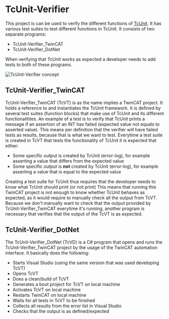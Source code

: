 # TcUnit-Verifier
This project is can be used to verify the different functions of [TcUnit](https://www.github.com/tcunit/TcUnit).
It has various test suites to test different functions in TcUnit. It consists of two separate programs:
- TcUnit-Verifier_TwinCAT
- TcUnit-Verifier_DotNet

When verifying that TcUnit works as expected a developer needs to add tests to both of these programs.

![TcUnit-Verifier concept](https://github.com/tcunit/TcUnit-Verifier/blob/master/img/TcUnit-Verifier_Concept_1280.png)

## TcUnit-Verifier_TwinCAT
TcUnit-Verifier_TwinCAT (TcVT) is as the name implies a TwinCAT project. It holds a reference to and instantiates
the TcUnit framework. It is defined by several test suites (function blocks) that make use of TcUnit and its different
functionalitites. An example of a test is to verify that TcUnit prints a message if an assertion of an
INT has failed (expected value not equals to asserted value). This means per definition that the verifier
will have failed tests as results, because that is what we want to test. Everytime a test suite is created
in TcVT that tests the functionality of TcUnit it is expected that either:
- Some specific output is created by TcUnit (error-log), for example asserting a value that differs from the expected value
- Some specific output is **not** created by TcUnit (error-log), for example asserting a value that is equal to the expected value

Creating a test suite for TcUnit thus requires that the developer needs to know what TcUnit should print (or not print)
This means that running this TwinCAT project is not enough to know whether TcUnit behaves as expected, as it would
require to manually check all the output from TcVT. Because we don't manually want to check that the output provided by
TcUnit-Verifier_TwinCAT everytime it's running, another program is necessary that verifies that the output of the TcVT
is as expected.

## TcUnit-Verifier_DotNet
The TcUnit-Verifier_DotNet (TcVD) is a C# program that opens and runs the TcUnit-Verifier_TwinCAT project by the usage
of the TwinCAT automation interface. It basically does the following:
- Starts Visual Studio (using the same version that was used developing TcVT)
- Opens TcVT
- Does a clean/build of TcVT
- Generates a boot project for TcVT on local machine
- Activates TcVT on local machine
- Restarts TwinCAT on local machine
- Waits for all tests in TcVT to be finished
- Collects all results from the error list in Visual Studio
- Checks that the output is as defined/expected


